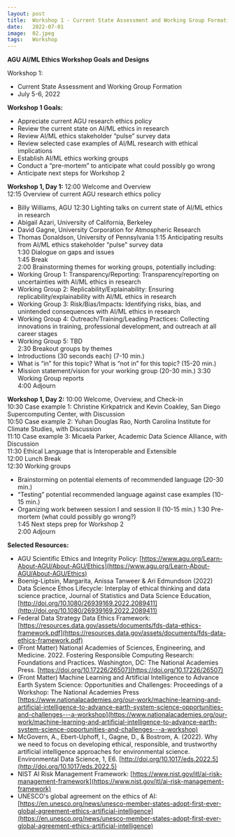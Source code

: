 ```yaml
---
layout: post
title:  Workshop 1 - Current State Assessment and Working Group Formation
date:   2022-07-01
image:  02.jpeg
tags:   Workshop
---
```



**AGU AI/ML Ethics Workshop Goals and Designs**

Workshop 1:  
- Current State Assessment and Working Group Formation
- July 5-6, 2022

**Workshop 1 Goals:**
- Appreciate current AGU research ethics policy
- Review the current state on AI/ML ethics in research
- Review AI/ML ethics stakeholder “pulse” survey data
- Review selected case examples of AI/ML research with ethical implications
- Establish AI/ML ethics working groups 
- Conduct a “pre-mortem” to anticipate what could possibly go wrong
- Anticipate next steps for Workshop 2

**Workshop 1, Day 1:**
12:00	Welcome and Overview  
12:15	Overview of current AGU research ethics policy  
- Billy Williams, AGU
12:30	Lighting talks on current state of AI/ML ethics in research  
- Abigail Azari, University of California, Berkeley
- David Gagne, University Corporation for Atmospheric Research 
- Thomas Donaldson, University of Pennsylvania
1:15	Anticipating results from AI/ML ethics stakeholder “pulse” survey data  
1:30	Dialogue on gaps and issues  
1:45	Break  
2:00 	Brainstorming themes for working groups, potentially including:  
- Working Group 1:  Transparency/Reporting:  Transparency/reporting on uncertainties with AI/ML ethics in research
- Working Group 2:  Replicability/Explainability:  Ensuring replicability/explainability with AI/ML ethics in research
- Working Group 3:  Risk/Bias/Impacts:  Identifying risks, bias, and unintended consequences with AI/ML ethics in research
- Working Group 4:  Outreach/Training/Leading Practices:  Collecting innovations in training, professional development, and outreach at all career stages
- Working Group 5:  TBD  
2:30	Breakout groups by themes  
- Introductions (30 seconds each) (7-10 min.)
- What is “in” for this topic? What is “not in” for this topic? (15-20 min.)
- Mission statement/vision for your working group (20-30 min.)
3:30	Working Group reports  
4:00 	Adjourn   

**Workshop 1, Day 2:**
10:00	Welcome, Overview, and Check-in  
10:30	Case example 1:  Christine Kirkpatrick and Kevin Coakley, San Diego Supercomputing Center, with Discussion  
10:50	Case example 2:  Yuhan Douglas Rao, North Carolina Institute for Climate Studies, with Discussion  
11:10	Case example 3:  Micaela Parker, Academic Data Science Alliance, with Discussion  
11:30	Ethical Language that is Interoperable and Extensible  
12:00	Lunch Break  
12:30 	Working groups  
-	Brainstorming on potential elements of recommended language (20-30 min.)
-	“Testing” potential recommended language against case examples (10-15 min.)
-	Organizing work between session I and session II (10-15 min.)
1:30	Pre-mortem (what could possibly go wrong?)  
1:45	Next steps prep for Workshop 2  
2:00 	Adjourn  

**Selected Resources:**
- AGU Scientific Ethics and Integrity Policy:  [https://www.agu.org/Learn-About-AGU/About-AGU/Ethics](https://www.agu.org/Learn-About-AGU/About-AGU/Ethics)
- Boenig-Liptsin, Margarita, Anissa Tanweer & Ari Edmundson (2022) Data Science Ethos Lifecycle: Interplay of ethical thinking and data science practice, Journal of Statistics and Data Science Education, [http://doi.org/10.1080/26939169.2022.2089411](http://doi.org/10.1080/26939169.2022.2089411)
- Federal Data Strategy Data Ethics Framework: [https://resources.data.gov/assets/documents/fds-data-ethics-framework.pdf](https://resources.data.gov/assets/documents/fds-data-ethics-framework.pdf)
- (Front Matter) National Academies of Sciences, Engineering, and Medicine. 2022. Fostering Responsible Computing Research: Foundations and Practices. Washington, DC: The National Academies Press. [https://doi.org/10.17226/26507](https://doi.org/10.17226/26507)
- (Front Matter) Machine Learning and Artificial Intelligence to Advance Earth System Science: Opportunities and Challenges: Proceedings of a Workshop: The National Academies Press [https://www.nationalacademies.org/our-work/machine-learning-and-artificial-intelligence-to-advance-earth-system-science-opportunities-and-challenges---a-workshop](https://www.nationalacademies.org/our-work/machine-learning-and-artificial-intelligence-to-advance-earth-system-science-opportunities-and-challenges---a-workshop)
- McGovern, A., Ebert-Uphoff, I., Gagne, D., & Bostrom, A. (2022). Why we need to focus on developing ethical, responsible, and trustworthy artificial intelligence approaches for environmental science. Environmental Data Science, 1, E6. [http://doi.org/10.1017/eds.2022.5](http://doi.org/10.1017/eds.2022.5)
- NIST AI Risk Management Framework: [https://www.nist.gov/itl/ai-risk-management-framework](https://www.nist.gov/itl/ai-risk-management-framework)
- UNESCO's global agreement on the ethics of AI: [https://en.unesco.org/news/unesco-member-states-adopt-first-ever-global-agreement-ethics-artificial-intelligence](https://en.unesco.org/news/unesco-member-states-adopt-first-ever-global-agreement-ethics-artificial-intelligence)

